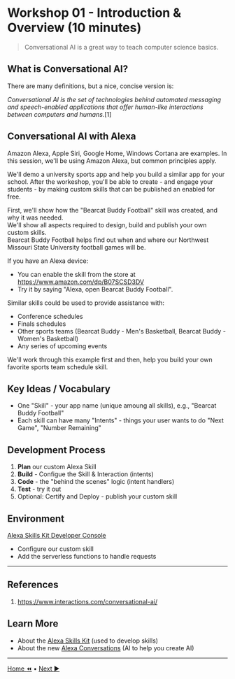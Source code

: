 # Workshop 01 - Introduction & Overview (10 minutes)

> Conversational AI is a great way to teach computer science basics. 

## What is Conversational AI?

There are many definitions, but a nice, concise version is:

*Conversational AI is the set of technologies behind automated messaging and speech-enabled applications that offer human-like interactions between computers and humans.*[1]

## Conversational AI with Alexa

Amazon Alexa, Apple Siri, Google Home, Windows Cortana are examples. In this session, we'll be using Amazon Alexa, but common principles apply. 

We'll demo a university sports app and help you build a similar app for your school. 
After the workeshop, you'll be able to create - and engage your students - by making custom skills that can be published an enabled for free. 

First, we'll show how the "Bearcat Buddy Football" skill was created, and why it was needed.  
We'll show all aspects required to design, build and publish your own custom skills.  
Bearcat Buddy Football helps find out when and where our Northwest Missouri State University football games will be. 

If you have an Alexa device:

- You can enable the skill from the store at <https://www.amazon.com/dp/B07SCSD3DV>
- Try it by saying "Alexa, open Bearcat Buddy Football". 

Similar skills could be used to provide assistance with:

- Conference schedules
- Finals schedules
- Other sports teams (Bearcat Buddy - Men's Basketball, Bearcat Buddy - Women's Basketball)
- Any series of upcoming events

We'll work through this example first and then, help you build your own favorite sports team schedule skill. 

## Key Ideas / Vocabulary

- One "Skill" - your app name (unique amoung all skills), e.g., "Bearcat Buddy Football"
- Each skill can have many "Intents" - things your user wants to do "Next Game", "Number Remaining"

## Development Process

1. **Plan** our custom Alexa Skill
2. **Build** - Configue the Skill & Interaction (intents)
3. **Code** - the "behind the scenes" logic (intent handlers)
4. **Test** - try it out
5. Optional: Certify and Deploy - publish your custom skill

## Environment

[Alexa Skills Kit Developer Console](https://developer.amazon.com/alexa/console/ask)
- Configure our custom skill
- Add the serverless functions to handle requests

---

## References

1. https://www.interactions.com/conversational-ai/

## Learn More

- About the [Alexa Skills Kit](https://developer.amazon.com/en-US/alexa/alexa-skills-kit) (used to develop skills)
- About the new [Alexa Conversations](https://build.amazonalexadev.com/Alexa-Conversations-Registration-Page.html) (AI to help you create AI)

---

[ Home :rewind:](./README.md) • [Next :arrow_forward:](./workshop-02.md)

